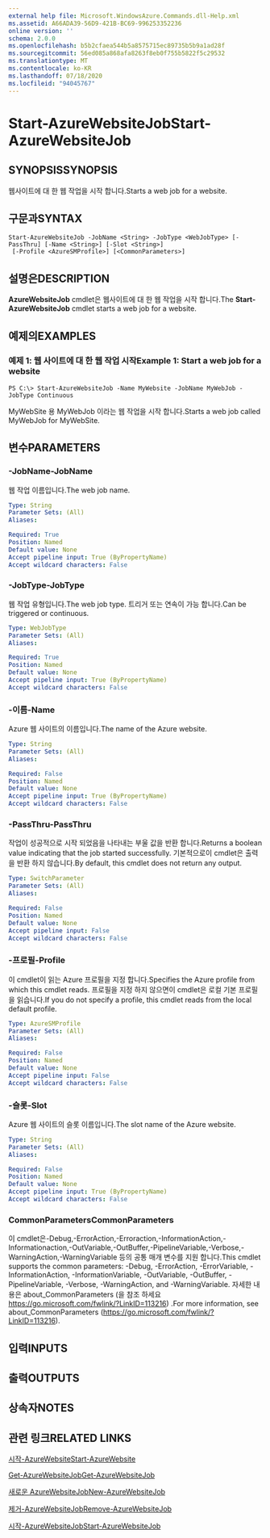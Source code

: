 ```yaml
---
external help file: Microsoft.WindowsAzure.Commands.dll-Help.xml
ms.assetid: A66ADA39-56D9-421B-BC69-996253352236
online version: ''
schema: 2.0.0
ms.openlocfilehash: b5b2cfaea544b5a8575715ec89735b5b9a1ad28f
ms.sourcegitcommit: 56ed085a868afa8263f8eb0f755b5822f5c29532
ms.translationtype: MT
ms.contentlocale: ko-KR
ms.lasthandoff: 07/18/2020
ms.locfileid: "94045767"
---
```

# <span data-ttu-id="13fdd-101">Start-AzureWebsiteJob</span><span class="sxs-lookup"><span data-stu-id="13fdd-101">Start-AzureWebsiteJob</span></span>

## <span data-ttu-id="13fdd-102">SYNOPSIS</span><span class="sxs-lookup"><span data-stu-id="13fdd-102">SYNOPSIS</span></span>
<span data-ttu-id="13fdd-103">웹사이트에 대 한 웹 작업을 시작 합니다.</span><span class="sxs-lookup"><span data-stu-id="13fdd-103">Starts a web job for a website.</span></span>

## <span data-ttu-id="13fdd-104">구문과</span><span class="sxs-lookup"><span data-stu-id="13fdd-104">SYNTAX</span></span>

```
Start-AzureWebsiteJob -JobName <String> -JobType <WebJobType> [-PassThru] [-Name <String>] [-Slot <String>]
 [-Profile <AzureSMProfile>] [<CommonParameters>]
```

## <span data-ttu-id="13fdd-105">설명은</span><span class="sxs-lookup"><span data-stu-id="13fdd-105">DESCRIPTION</span></span>
<span data-ttu-id="13fdd-106">**AzureWebsiteJob** cmdlet은 웹사이트에 대 한 웹 작업을 시작 합니다.</span><span class="sxs-lookup"><span data-stu-id="13fdd-106">The **Start-AzureWebsiteJob** cmdlet starts a web job for a website.</span></span>

## <span data-ttu-id="13fdd-107">예제의</span><span class="sxs-lookup"><span data-stu-id="13fdd-107">EXAMPLES</span></span>

### <span data-ttu-id="13fdd-108">예제 1: 웹 사이트에 대 한 웹 작업 시작</span><span class="sxs-lookup"><span data-stu-id="13fdd-108">Example 1: Start a web job for a website</span></span>
```
PS C:\> Start-AzureWebsiteJob -Name MyWebsite -JobName MyWebJob -JobType Continuous
```

<span data-ttu-id="13fdd-109">MyWebSite 용 MyWebJob 이라는 웹 작업을 시작 합니다.</span><span class="sxs-lookup"><span data-stu-id="13fdd-109">Starts a web job called MyWebJob for MyWebSite.</span></span>

## <span data-ttu-id="13fdd-110">변수</span><span class="sxs-lookup"><span data-stu-id="13fdd-110">PARAMETERS</span></span>

### <span data-ttu-id="13fdd-111">-JobName</span><span class="sxs-lookup"><span data-stu-id="13fdd-111">-JobName</span></span>
<span data-ttu-id="13fdd-112">웹 작업 이름입니다.</span><span class="sxs-lookup"><span data-stu-id="13fdd-112">The web job name.</span></span>

```yaml
Type: String
Parameter Sets: (All)
Aliases: 

Required: True
Position: Named
Default value: None
Accept pipeline input: True (ByPropertyName)
Accept wildcard characters: False
```

### <span data-ttu-id="13fdd-113">-JobType</span><span class="sxs-lookup"><span data-stu-id="13fdd-113">-JobType</span></span>
<span data-ttu-id="13fdd-114">웹 작업 유형입니다.</span><span class="sxs-lookup"><span data-stu-id="13fdd-114">The web job type.</span></span>
<span data-ttu-id="13fdd-115">트리거 또는 연속이 가능 합니다.</span><span class="sxs-lookup"><span data-stu-id="13fdd-115">Can be triggered or continuous.</span></span>

```yaml
Type: WebJobType
Parameter Sets: (All)
Aliases: 

Required: True
Position: Named
Default value: None
Accept pipeline input: True (ByPropertyName)
Accept wildcard characters: False
```

### <span data-ttu-id="13fdd-116">-이름</span><span class="sxs-lookup"><span data-stu-id="13fdd-116">-Name</span></span>
<span data-ttu-id="13fdd-117">Azure 웹 사이트의 이름입니다.</span><span class="sxs-lookup"><span data-stu-id="13fdd-117">The name of the Azure website.</span></span>

```yaml
Type: String
Parameter Sets: (All)
Aliases: 

Required: False
Position: Named
Default value: None
Accept pipeline input: True (ByPropertyName)
Accept wildcard characters: False
```

### <span data-ttu-id="13fdd-118">-PassThru</span><span class="sxs-lookup"><span data-stu-id="13fdd-118">-PassThru</span></span>
<span data-ttu-id="13fdd-119">작업이 성공적으로 시작 되었음을 나타내는 부울 값을 반환 합니다.</span><span class="sxs-lookup"><span data-stu-id="13fdd-119">Returns a boolean value indicating that the job started successfully.</span></span>
<span data-ttu-id="13fdd-120">기본적으로이 cmdlet은 출력을 반환 하지 않습니다.</span><span class="sxs-lookup"><span data-stu-id="13fdd-120">By default, this cmdlet does not return any output.</span></span>

```yaml
Type: SwitchParameter
Parameter Sets: (All)
Aliases: 

Required: False
Position: Named
Default value: None
Accept pipeline input: False
Accept wildcard characters: False
```

### <span data-ttu-id="13fdd-121">-프로필</span><span class="sxs-lookup"><span data-stu-id="13fdd-121">-Profile</span></span>
<span data-ttu-id="13fdd-122">이 cmdlet이 읽는 Azure 프로필을 지정 합니다.</span><span class="sxs-lookup"><span data-stu-id="13fdd-122">Specifies the Azure profile from which this cmdlet reads.</span></span>
<span data-ttu-id="13fdd-123">프로필을 지정 하지 않으면이 cmdlet은 로컬 기본 프로필을 읽습니다.</span><span class="sxs-lookup"><span data-stu-id="13fdd-123">If you do not specify a profile, this cmdlet reads from the local default profile.</span></span>

```yaml
Type: AzureSMProfile
Parameter Sets: (All)
Aliases: 

Required: False
Position: Named
Default value: None
Accept pipeline input: False
Accept wildcard characters: False
```

### <span data-ttu-id="13fdd-124">-슬롯</span><span class="sxs-lookup"><span data-stu-id="13fdd-124">-Slot</span></span>
<span data-ttu-id="13fdd-125">Azure 웹 사이트의 슬롯 이름입니다.</span><span class="sxs-lookup"><span data-stu-id="13fdd-125">The slot name of the Azure website.</span></span>

```yaml
Type: String
Parameter Sets: (All)
Aliases: 

Required: False
Position: Named
Default value: None
Accept pipeline input: True (ByPropertyName)
Accept wildcard characters: False
```

### <span data-ttu-id="13fdd-126">CommonParameters</span><span class="sxs-lookup"><span data-stu-id="13fdd-126">CommonParameters</span></span>
<span data-ttu-id="13fdd-127">이 cmdlet은-Debug,-ErrorAction,-Erroraction,-InformationAction,-Informationaction,-OutVariable,-OutBuffer,-PipelineVariable,-Verbose,-WarningAction,-WarningVariable 등의 공통 매개 변수를 지원 합니다.</span><span class="sxs-lookup"><span data-stu-id="13fdd-127">This cmdlet supports the common parameters: -Debug, -ErrorAction, -ErrorVariable, -InformationAction, -InformationVariable, -OutVariable, -OutBuffer, -PipelineVariable, -Verbose, -WarningAction, and -WarningVariable.</span></span> <span data-ttu-id="13fdd-128">자세한 내용은 about_CommonParameters (을 참조 하세요 https://go.microsoft.com/fwlink/?LinkID=113216) .</span><span class="sxs-lookup"><span data-stu-id="13fdd-128">For more information, see about_CommonParameters (https://go.microsoft.com/fwlink/?LinkID=113216).</span></span>

## <span data-ttu-id="13fdd-129">입력</span><span class="sxs-lookup"><span data-stu-id="13fdd-129">INPUTS</span></span>

## <span data-ttu-id="13fdd-130">출력</span><span class="sxs-lookup"><span data-stu-id="13fdd-130">OUTPUTS</span></span>

## <span data-ttu-id="13fdd-131">상속자</span><span class="sxs-lookup"><span data-stu-id="13fdd-131">NOTES</span></span>

## <span data-ttu-id="13fdd-132">관련 링크</span><span class="sxs-lookup"><span data-stu-id="13fdd-132">RELATED LINKS</span></span>

[<span data-ttu-id="13fdd-133">시작-AzureWebsite</span><span class="sxs-lookup"><span data-stu-id="13fdd-133">Start-AzureWebsite</span></span>](./Start-AzureWebsite.md)

[<span data-ttu-id="13fdd-134">Get-AzureWebsiteJob</span><span class="sxs-lookup"><span data-stu-id="13fdd-134">Get-AzureWebsiteJob</span></span>](./Get-AzureWebsiteJob.md)

[<span data-ttu-id="13fdd-135">새로운 AzureWebsiteJob</span><span class="sxs-lookup"><span data-stu-id="13fdd-135">New-AzureWebsiteJob</span></span>](./New-AzureWebsiteJob.md)

[<span data-ttu-id="13fdd-136">제거-AzureWebsiteJob</span><span class="sxs-lookup"><span data-stu-id="13fdd-136">Remove-AzureWebsiteJob</span></span>](./Remove-AzureWebsiteJob.md)

[<span data-ttu-id="13fdd-137">시작-AzureWebsiteJob</span><span class="sxs-lookup"><span data-stu-id="13fdd-137">Start-AzureWebsiteJob</span></span>](./Start-AzureWebsiteJob.md)


